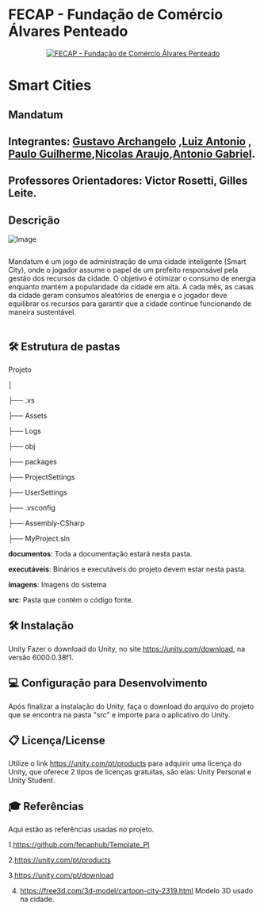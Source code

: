 

# FECAP - Fundação de Comércio Álvares Penteado

<p align="center">
<a href= "https://www.fecap.br/"><img src="https://encrypted-tbn0.gstatic.com/images?q=tbn:ANd9GcRhZPrRa89Kma0ZZogxm0pi-tCn_TLKeHGVxywp-LXAFGR3B1DPouAJYHgKZGV0XTEf4AE&usqp=CAU" alt="FECAP - Fundação de Comércio Álvares Penteado" border="0"></a>
</p>

# Smart Cities

## Mandatum

## Integrantes: <a href="https://github.com/Archangeloo">Gustavo Archangelo</a> ,<a href="https://github.com/Luiiz77">Luiz Antonio</a> , <a href="(https://github.com/pauloguipedro)">Paulo Guilherme</a>,<a href="(https://github.com/nicolasaraujo04">Nicolas Araujo</a>,<a href="(https://github.com/antoniogab15)">Antonio Gabriel</a>.

## Professores Orientadores: Victor Rosetti, Gilles Leite.

## Descrição
![Image](https://github.com/user-attachments/assets/79a1bf35-ca3b-4cd4-82c5-eb1497c6e389)
<p align="center">
<img ![Image](https://github.com/user-attachments/assets/79a1bf35-ca3b-4cd4-82c5-eb1497c6e389)>



Mandatum é um jogo de administração de uma cidade inteligente (Smart City), onde o jogador assume o papel de um prefeito responsável pela gestão dos recursos da cidade. O objetivo é otimizar o consumo de energia enquanto mantém a popularidade da cidade em alta. A cada mês, as casas da cidade geram consumos aleatórios de energia e o jogador deve equilibrar os recursos para garantir que a cidade continue funcionando de maneira sustentável.
<br><br>

## 🛠 Estrutura de pastas

Projeto

│

├── .vs

├── Assets

├── Logs

├── obj

├── packages

├── ProjectSettings

├── UserSettings

├── .vsconfig

├── Assembly-CSharp

├── MyProject.sln

<b>documentos</b>: Toda a documentação estará nesta pasta.

<b>executáveis</b>: Binários e executáveis do projeto devem estar nesta pasta.

<b>imagens</b>: Imagens do sistema

<b>src</b>: Pasta que contém o código fonte.

## 🛠 Instalação

Unity
Fazer o download do Unity, no site https://unity.com/download, na versão 6000.0.38f1.

## 💻 Configuração para Desenvolvimento

Após finalizar a instalação do Unity, faça o download do arquivo do projeto que se encontra na pasta "src" e importe para o aplicativo do Unity.

## 📋 Licença/License
Utilize o link https://unity.com/pt/products para adquirir uma licença do Unity, que oferece 2 tipos de licenças gratuitas, são elas: Unity Personal e Unity Student.

## 🎓 Referências

Aqui estão as referências usadas no projeto.

1.https://github.com/fecaphub/Template_PI

2.https://unity.com/pt/products

3.https://unity.com/pt/download

4. https://free3d.com/3d-model/cartoon-city-2319.html Modelo 3D usado na cidade.
